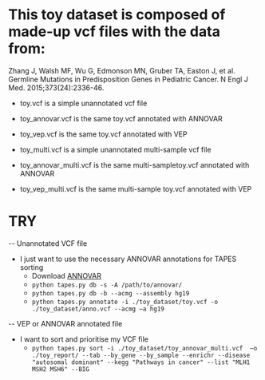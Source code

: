 # This toy dataset is composed of made-up vcf files with the data from: 

Zhang J, Walsh MF, Wu G, Edmonson MN, Gruber TA, Easton J, et al. Germline Mutations in Predisposition Genes in Pediatric Cancer. N Engl J Med. 2015;373(24):2336-46.

 - toy.vcf is a simple unannotated vcf file
 - toy_annovar.vcf is the same toy.vcf annotated with ANNOVAR
 - toy_vep.vcf is the same toy.vcf annotated with VEP
 
 - toy_multi.vcf is a simple unannotated multi-sample vcf file
 - toy_annovar_multi.vcf is the same multi-sampletoy.vcf annotated with ANNOVAR
 - toy_vep_multi.vcf is the same multi-sample toy.vcf annotated with VEP  

# TRY
-- Unannotated VCF file
  - I just want to use the necessary ANNOVAR annotations for TAPES sorting
    - Download [ANNOVAR](http://annovar.openbioinformatics.org/en/latest/)
    - ```python tapes.py db -s -A /path/to/annovar/```
    - ```python tapes.py db -b --acmg --assembly hg19```
    - ```python tapes.py annotate -i ./toy_dataset/toy.vcf -o ./toy_dataset/anno.vcf --acmg –a hg19```
  
-- VEP or ANNOVAR annotated file
  - I want to sort and prioritise my VCF file
    - ```python tapes.py sort -i ./toy_dataset/toy_annovar_multi.vcf  –o ./toy_report/ --tab --by_gene --by_sample --enrichr --disease      "autosomal dominant" --kegg "Pathways in cancer" --list "MLH1 MSH2 MSH6" --BIG```

 

